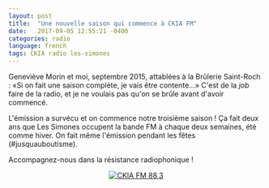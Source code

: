 ```yaml
---
layout: post
title:  "Une nouvelle saison qui commence à CKIA FM"
date:   2017-09-05 12:55:21 -0400
categories: radio
language: french
tags: CKIA radio les-simones
---
```

Geneviève Morin et moi, septembre 2015, attablées à la Brûlerie Saint-Roch : «Si on fait une saison complète, je vais être contente...» C'est de la <i>job</i> faire de la radio, et je ne voulais pas qu'on se brûle avant d'avoir commencé.

L'émission a survécu et on commence notre troisième saison ! Ça fait deux ans que Les Simones occupent la bande FM à chaque deux semaines, été comme hiver. On fait même l'émission pendant les fêtes (#jusquauboutisme).

Accompagnez-nous dans la résistance radiophonique !

<center>
<a href="http://www.ckiafm.org">
<img border="0" alt="CKIA FM 88,3" title="CKIA FM 88,3" src="{{site.url}}/img/CKIA-martiens-petit.png">
</a>
</center>

[Résonance]:http://www.festivalresonance.com
[Magnéto]:http://www.magnetobalado.com
[FB-LS]:https://www.facebook.com/LesSimonesCKIA/
